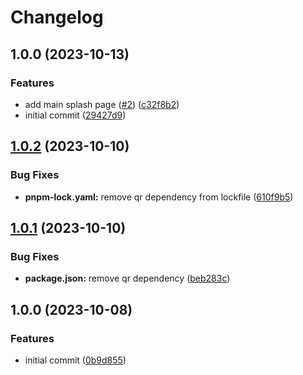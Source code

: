 # Changelog

## 1.0.0 (2023-10-13)


### Features

* add main splash page ([#2](https://github.com/gyoge0/gyoge-com/issues/2)) ([c32f8b2](https://github.com/gyoge0/gyoge-com/commit/c32f8b20dc83edd5059fa8886fae55f2736486ed))
* initial commit ([29427d9](https://github.com/gyoge0/gyoge-com/commit/29427d997e2dfab6ffad90539c7a2fdbdff22fd8))

## [1.0.2](https://github.com/gyoge0/sveltekit-static-template-ghpages/compare/v1.0.1...v1.0.2) (2023-10-10)


### Bug Fixes

* **pnpm-lock.yaml:** remove qr dependency from lockfile ([610f9b5](https://github.com/gyoge0/sveltekit-static-template-ghpages/commit/610f9b5a817ee409c0ec07f4c6580809d12fb0c1))

## [1.0.1](https://github.com/gyoge0/sveltekit-static-template-ghpages/compare/v1.0.0...v1.0.1) (2023-10-10)


### Bug Fixes

* **package.json:** remove qr dependency ([beb283c](https://github.com/gyoge0/sveltekit-static-template-ghpages/commit/beb283c0af0f09a4ed9f4752ca474085814d9a69))

## 1.0.0 (2023-10-08)


### Features

* initial commit ([0b9d855](https://github.com/gyoge0/sveltekit-static-template-ghpages/commit/0b9d85579201b2972d7ca34ed7ccd530fa44f72f))
